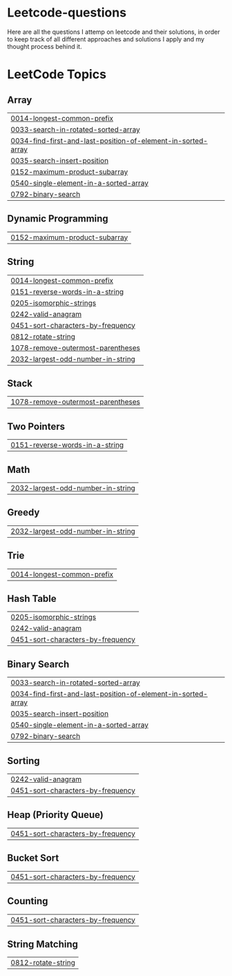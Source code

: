 # Leetcode-questions
Here are all the questions I attemp on leetcode and their solutions, in order to keep track of all different approaches and solutions I apply and my thought process behind it.

<!---LeetCode Topics Start-->
# LeetCode Topics
## Array
|  |
| ------- |
| [0014-longest-common-prefix](https://github.com/AshmitRajput/Leetcode-questions/tree/master/0014-longest-common-prefix) |
| [0033-search-in-rotated-sorted-array](https://github.com/AshmitRajput/Leetcode-questions/tree/master/0033-search-in-rotated-sorted-array) |
| [0034-find-first-and-last-position-of-element-in-sorted-array](https://github.com/AshmitRajput/Leetcode-questions/tree/master/0034-find-first-and-last-position-of-element-in-sorted-array) |
| [0035-search-insert-position](https://github.com/AshmitRajput/Leetcode-questions/tree/master/0035-search-insert-position) |
| [0152-maximum-product-subarray](https://github.com/AshmitRajput/Leetcode-questions/tree/master/0152-maximum-product-subarray) |
| [0540-single-element-in-a-sorted-array](https://github.com/AshmitRajput/Leetcode-questions/tree/master/0540-single-element-in-a-sorted-array) |
| [0792-binary-search](https://github.com/AshmitRajput/Leetcode-questions/tree/master/0792-binary-search) |
## Dynamic Programming
|  |
| ------- |
| [0152-maximum-product-subarray](https://github.com/AshmitRajput/Leetcode-questions/tree/master/0152-maximum-product-subarray) |
## String
|  |
| ------- |
| [0014-longest-common-prefix](https://github.com/AshmitRajput/Leetcode-questions/tree/master/0014-longest-common-prefix) |
| [0151-reverse-words-in-a-string](https://github.com/AshmitRajput/Leetcode-questions/tree/master/0151-reverse-words-in-a-string) |
| [0205-isomorphic-strings](https://github.com/AshmitRajput/Leetcode-questions/tree/master/0205-isomorphic-strings) |
| [0242-valid-anagram](https://github.com/AshmitRajput/Leetcode-questions/tree/master/0242-valid-anagram) |
| [0451-sort-characters-by-frequency](https://github.com/AshmitRajput/Leetcode-questions/tree/master/0451-sort-characters-by-frequency) |
| [0812-rotate-string](https://github.com/AshmitRajput/Leetcode-questions/tree/master/0812-rotate-string) |
| [1078-remove-outermost-parentheses](https://github.com/AshmitRajput/Leetcode-questions/tree/master/1078-remove-outermost-parentheses) |
| [2032-largest-odd-number-in-string](https://github.com/AshmitRajput/Leetcode-questions/tree/master/2032-largest-odd-number-in-string) |
## Stack
|  |
| ------- |
| [1078-remove-outermost-parentheses](https://github.com/AshmitRajput/Leetcode-questions/tree/master/1078-remove-outermost-parentheses) |
## Two Pointers
|  |
| ------- |
| [0151-reverse-words-in-a-string](https://github.com/AshmitRajput/Leetcode-questions/tree/master/0151-reverse-words-in-a-string) |
## Math
|  |
| ------- |
| [2032-largest-odd-number-in-string](https://github.com/AshmitRajput/Leetcode-questions/tree/master/2032-largest-odd-number-in-string) |
## Greedy
|  |
| ------- |
| [2032-largest-odd-number-in-string](https://github.com/AshmitRajput/Leetcode-questions/tree/master/2032-largest-odd-number-in-string) |
## Trie
|  |
| ------- |
| [0014-longest-common-prefix](https://github.com/AshmitRajput/Leetcode-questions/tree/master/0014-longest-common-prefix) |
## Hash Table
|  |
| ------- |
| [0205-isomorphic-strings](https://github.com/AshmitRajput/Leetcode-questions/tree/master/0205-isomorphic-strings) |
| [0242-valid-anagram](https://github.com/AshmitRajput/Leetcode-questions/tree/master/0242-valid-anagram) |
| [0451-sort-characters-by-frequency](https://github.com/AshmitRajput/Leetcode-questions/tree/master/0451-sort-characters-by-frequency) |
## Binary Search
|  |
| ------- |
| [0033-search-in-rotated-sorted-array](https://github.com/AshmitRajput/Leetcode-questions/tree/master/0033-search-in-rotated-sorted-array) |
| [0034-find-first-and-last-position-of-element-in-sorted-array](https://github.com/AshmitRajput/Leetcode-questions/tree/master/0034-find-first-and-last-position-of-element-in-sorted-array) |
| [0035-search-insert-position](https://github.com/AshmitRajput/Leetcode-questions/tree/master/0035-search-insert-position) |
| [0540-single-element-in-a-sorted-array](https://github.com/AshmitRajput/Leetcode-questions/tree/master/0540-single-element-in-a-sorted-array) |
| [0792-binary-search](https://github.com/AshmitRajput/Leetcode-questions/tree/master/0792-binary-search) |
## Sorting
|  |
| ------- |
| [0242-valid-anagram](https://github.com/AshmitRajput/Leetcode-questions/tree/master/0242-valid-anagram) |
| [0451-sort-characters-by-frequency](https://github.com/AshmitRajput/Leetcode-questions/tree/master/0451-sort-characters-by-frequency) |
## Heap (Priority Queue)
|  |
| ------- |
| [0451-sort-characters-by-frequency](https://github.com/AshmitRajput/Leetcode-questions/tree/master/0451-sort-characters-by-frequency) |
## Bucket Sort
|  |
| ------- |
| [0451-sort-characters-by-frequency](https://github.com/AshmitRajput/Leetcode-questions/tree/master/0451-sort-characters-by-frequency) |
## Counting
|  |
| ------- |
| [0451-sort-characters-by-frequency](https://github.com/AshmitRajput/Leetcode-questions/tree/master/0451-sort-characters-by-frequency) |
## String Matching
|  |
| ------- |
| [0812-rotate-string](https://github.com/AshmitRajput/Leetcode-questions/tree/master/0812-rotate-string) |
<!---LeetCode Topics End-->